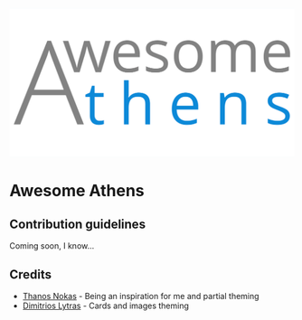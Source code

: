 ![logo](assets/social.png)
# Awesome Athens

## Contribution guidelines
Coming soon, I know...

## Credits
- [Thanos Nokas](https://github.com/matrixlord) - Being an inspiration for me and partial theming
- [Dimitrios Lytras](https://github.com/DimitrisNL) - Cards and images theming
